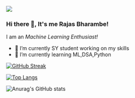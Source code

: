 ![](https://komarev.com/ghpvc/?username=your-github-username&color=yellow&style=plastic)
### Hi there 👋, It's me Rajas Bharambe!


I am an *Machine Learning Enthusiast!*

- 🔭 I’m currently SY student working on my skills
- 🌱 I’m currently learning ML,DSA,Python

[![GitHub Streak](https://github-readme-streak-stats.herokuapp.com/?user=RajasBharambe&theme=dark)](https://git.io/streak-stats)

[![Top Langs](https://github-readme-stats.vercel.app/api/top-langs/?username=RajasBharambe&layout=compact)](https://github.com/anuraghazra/github-readme-stats)

![Anurag's GitHub stats](https://github-readme-stats.vercel.app/api?username=RajasBharambe&show_icons=true&theme=radical)



